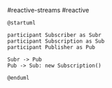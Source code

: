 #reactive-streams #reactive

```plantuml
@startuml

participant Subscriber as Subr
participant Subscription as Sub
participant Publisher as Pub

Subr -> Pub
Pub -> Sub: new Subscription()

@enduml
```
